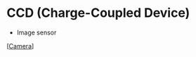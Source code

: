 # CCD (Charge-Coupled Device)

- Image sensor

[[Camera]]

[//begin]: # "Autogenerated link references for markdown compatibility"
[camera]: camera "Camera"
[//end]: # "Autogenerated link references"